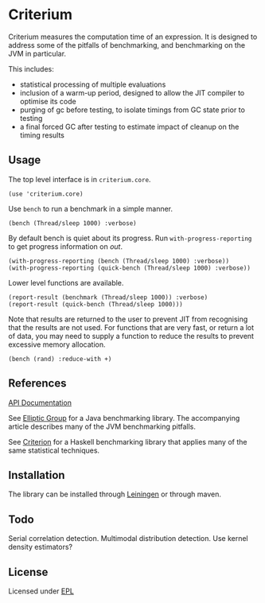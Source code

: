 # Criterium

Criterium measures the computation time of an expression.  It is
designed to address some of the pitfalls of benchmarking, and benchmarking on
the JVM in particular.

This includes:

  * statistical processing of multiple evaluations
  * inclusion of a warm-up period, designed to allow the JIT compiler to optimise its code
  * purging of gc before testing, to isolate timings from GC state prior
    to testing
  * a final forced GC after testing to estimate impact of cleanup on the
    timing results

## Usage

The top level interface is in `criterium.core`.

    (use 'criterium.core)

Use `bench` to run a benchmark in a simple manner.

    (bench (Thread/sleep 1000) :verbose)

By default bench is quiet about its progress.  Run `with-progress-reporting` to
get progress information on *out*.

    (with-progress-reporting (bench (Thread/sleep 1000) :verbose))
    (with-progress-reporting (quick-bench (Thread/sleep 1000) :verbose))

Lower level functions are available.

    (report-result (benchmark (Thread/sleep 1000)) :verbose)
    (report-result (quick-bench (Thread/sleep 1000)))

Note that results are returned to the user to prevent JIT from recognising that
the results are not used. For functions that are very fast, or return a lot of
data, you may need to supply a function to reduce the results to prevent
excessive memory allocation.

    (bench (rand) :reduce-with +)


## References

[API Documentation](http://hugoduncan.github.com/criterium)

See [Elliptic Group](http://www.ellipticgroup.com/html/benchmarkingArticle.html)
for a Java benchmarking library.  The accompanying article describes many of the
JVM benchmarking pitfalls.

See [Criterion](http://hackage.haskell.org/package/criterion) for a Haskell benchmarking
library that applies many of the same statistical techniques.


## Installation

The library can be installed through
[Leiningen](http://github.com/technomancy/leiningen) or through maven.

## Todo

Serial correlation detection.
Multimodal distribution detection.
Use kernel density estimators?

## License

Licensed under [EPL](http://www.eclipse.org/legal/epl-v10.html)
